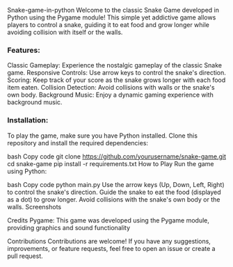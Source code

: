 <h>Snake-game-in-python</h>
Welcome to the classic Snake Game developed in Python using the Pygame module! This simple yet addictive game allows players to control a snake, guiding it to eat food and grow longer while avoiding collision with itself or the walls.
<h3>Features:</h3>
Classic Gameplay: Experience the nostalgic gameplay of the classic Snake game.
Responsive Controls: Use arrow keys to control the snake's direction.
Scoring: Keep track of your score as the snake grows longer with each food item eaten.
Collision Detection: Avoid collisions with walls or the snake's own body.
Background Music: Enjoy a dynamic gaming experience with background music.
<h3>Installation:</h3>
To play the game, make sure you have Python installed. Clone this repository and install the required dependencies:

bash
Copy code
git clone https://github.com/yourusername/snake-game.git
cd snake-game
pip install -r requirements.txt
How to Play
Run the game using Python:

bash
Copy code
python main.py
Use the arrow keys (Up, Down, Left, Right) to control the snake's direction.
Guide the snake to eat the food (displayed as a dot) to grow longer.
Avoid collisions with the snake's own body or the walls.
Screenshots


Credits
Pygame: This game was developed using the Pygame module, providing graphics and sound functionality

Contributions
Contributions are welcome! If you have any suggestions, improvements, or feature requests, feel free to open an issue or create a pull request.
